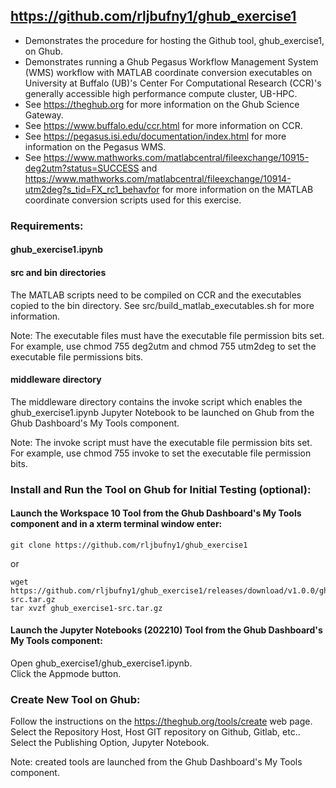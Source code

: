 ## https://github.com/rljbufny1/ghub_exercise1

- Demonstrates the procedure for hosting the Github tool, ghub_exercise1, on Ghub.
- Demonstrates running a Ghub Pegasus Workflow Management System (WMS) workflow with MATLAB coordinate conversion executables on University at Buffalo (UB)'s Center For Computational Research (CCR)'s generally accessible high performance compute cluster, UB-HPC.
- See https://theghub.org for more information on the Ghub Science Gateway.<br /> 
- See https://www.buffalo.edu/ccr.html for more information on CCR.<br />
- See https://pegasus.isi.edu/documentation/index.html for more information on the Pegasus WMS.<br /> 
- See https://www.mathworks.com/matlabcentral/fileexchange/10915-deg2utm?status=SUCCESS and https://www.mathworks.com/matlabcentral/fileexchange/10914-utm2deg?s_tid=FX_rc1_behavfor for more information on the MATLAB coordinate conversion scripts used for this exercise.

### Requirements:

#### ghub_exercise1.ipynb

#### src and bin directories

The MATLAB scripts need to be compiled on CCR and the executables copied to the bin directory. See src/build_matlab_executables.sh for more information.

Note: The executable files must have the executable file permission bits set. For example, use chmod 755 deg2utm and chmod 755 utm2deg to set the executable file permissions bits.

#### middleware directory

The middleware directory contains the invoke script which enables the ghub_exercise1.ipynb Jupyter Notebook to be launched on Ghub from the Ghub Dashboard's My Tools component.

Note: The invoke script must have the executable file permission bits set. For example, use chmod 755 invoke to set the executable file permission bits.

### Install and Run the Tool on Ghub for Initial Testing (optional):

#### Launch the Workspace 10 Tool from the Ghub Dashboard's My Tools component and in a xterm terminal window enter:<br />

```
git clone https://github.com/rljbufny1/ghub_exercise1
```
or 
```
wget https://github.com/rljbufny1/ghub_exercise1/releases/download/v1.0.0/ghub_exercise1-src.tar.gz
tar xvzf ghub_exercise1-src.tar.gz
```

#### Launch the Jupyter Notebooks (202210) Tool from the Ghub Dashboard's My Tools component:<br />

Open ghub_exercise1/ghub_exercise1.ipynb.<br />
Click the Appmode button.<br />

### Create New Tool on Ghub:

Follow the instructions on the https://theghub.org/tools/create web page. Select the Repository Host, Host GIT repository on Github, Gitlab, etc.. Select the Publishing Option, Jupyter Notebook.  

Note: created tools are launched from the Ghub Dashboard's My Tools component.
